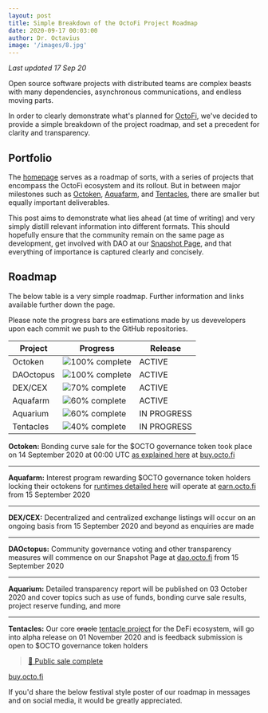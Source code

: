 ```yaml
---
layout: post
title: Simple Breakdown of the OctoFi Project Roadmap
date: 2020-09-17 00:03:00
author: Dr. Octavius
image: '/images/8.jpg'
---
```


*Last updated 17 Sep 20*

Open source software projects with distributed teams are complex beasts with many dependencies, asynchronous communications, and endless moving parts.

In order to clearly demonstrate what's planned for [OctoFi](/), we've decided to provide a simple breakdown of the project roadmap, and set a precedent for clarity and transparency. 

## Portfolio

The [homepage](/) serves as a roadmap of sorts, with a series of projects that encompass the OctoFi ecosystem and its rollout. But in between major milestones such as [Octoken](/project/token), [Aquafarm](/project/aquafarm), and [Tentacles](/project/tentacles), there are smaller but equally important deliverables. 

This post aims to demonstrate what lies ahead (at time of writing) and very simply distill relevant information into different formats. This should hopefully ensure that the community remain on the same page as development, get involved with DAO at our [Snapshot Page](https://dao.octo.fi), and that everything of importance is captured clearly and concisely.

## Roadmap

The below table is a very simple roadmap. Further information and links available further down the page.

Please note the progress bars are estimations made by us devevelopers upon each commit we push to the GitHub repositories. 

| Project   | Progress 													| Release 	   |
|-----------|-----------------------------------------------------------|--------------|
| Octoken 	| ![100% complete](https://progress-bar.dev/100/?width=200)	| ACTIVE	   |
| DAOctopus | ![100% complete](https://progress-bar.dev/100/?width=200)	| ACTIVE	   |
| DEX/CEX   | ![70% complete](https://progress-bar.dev/70/?width=200)	| ACTIVE	   |
| Aquafarm 	| ![60% complete](https://progress-bar.dev/60/?width=200)	| ACTIVE	   |
| Aquarium  | ![60% complete](https://progress-bar.dev/60/?width=200)	| IN PROGRESS  |
| Tentacles | ![40% complete](https://progress-bar.dev/40/?width=200)	| IN PROGRESS  |

**Octoken:** Bonding curve sale for the $OCTO governance token took place on 14 September 2020 at 00:00 UTC [as explained here](/project/token) at [buy.octo.fi](https://buy.octo.fi) 

---

**Aquafarm:** Interest program rewarding $OCTO governance token holders locking their octokens for [runtimes detailed here](/project/aquafarm) will operate at [earn.octo.fi](https://earn.octo.fi) from 15 September 2020

---

**DEX/CEX:** Decentralized and centralized exchange listings will occur on an ongoing basis from 15 September 2020 and beyond as enquiries are made

---

**DAOctopus:** Community governance voting and other transparency measures will commence on our Snapshot Page at [dao.octo.fi](https://dao.octo.fi) from 15 September 2020

---

**Aquarium:** Detailed transparency report will be published on 03 October 2020 and cover topics such as use of funds, bonding curve sale results, project reserve funding, and more

---

**Tentacles:** Our core <s>oracle</s> [tentacle project](/project/tentacles) for the DeFi ecosystem, will go into alpha release on 01 November 2020 and is feedback submission is open to $OCTO governance token holders

> <p class="subtitle"><a href="https://twitter.com/octofinance/status/1305329689804681217?s=20">🎉 Public sale complete</a></p>

[buy.octo.fi](https://buy.octo.fi)

If you'd share the below festival style poster of our roadmap in messages and on social media, it would be greatly appreciated.
